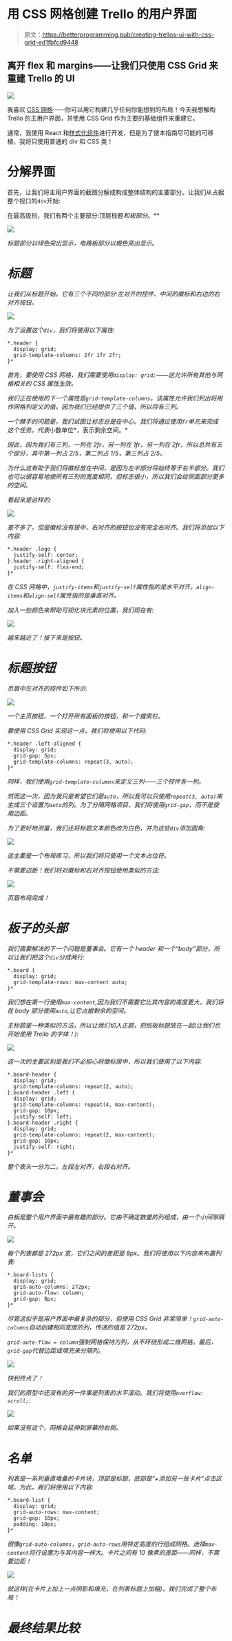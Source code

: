 # 用 CSS 网格创建 Trello 的用户界面

> 原文：<https://betterprogramming.pub/creating-trellos-ui-with-css-grid-ed1fbfcd9448>

## 离开 flex 和 margins——让我们只使用 CSS Grid 来重建 Trello 的 UI

![](img/89c8238f3a9adae93ee7481be9ef94da.png)

我喜欢 [CSS 网格](https://developer.mozilla.org/en-US/docs/Web/CSS/CSS_Grid_Layout)——你可以用它构建几乎任何你能想到的布局！今天我想解构 Trello 的主用户界面，并使用 CSS Grid 作为主要的基础组件来重建它。

通常，我使用 React 和[样式化组件](https://www.styled-components.com/)进行开发，但是为了使本指南尽可能的可移植，我将只使用普通的 div 和 CSS 类！

# 分解界面

首先，让我们将主用户界面的截图分解成构成整体结构的主要部分。让我们从占据整个视口的`div`开始:

在最高级别，我们有两个主要部分:顶层标题*和板部分*。**

*![](img/86ccd0569e046361181191dfbbb1b4cd.png)*

*标题部分以绿色突出显示，电路板部分以橙色突出显示。*

# *标题*

*让我们从标题开始。它有三个不同的部分:左对齐的控件、中间的徽标和右边的右对齐按钮。*

*![](img/0de28295b83c4644d5221f7c43c85d36.png)*

*为了设置这个`div`，我们将使用以下属性:*

```
*.header {
  display: grid;
  grid-template-columns: 2fr 1fr 2fr;
}*
```

*首先，要使用 CSS 网格，我们需要使用`display: grid;`——这允许所有其他与网格相关的 CSS 属性生效。*

*我们正在使用的下一个属性是`grid-template-columns`。该属性允许我们列出将用作网格列定义的值。因为我们已经提供了三个值，所以将有三列。*

*一个棘手的问题是，我们试图让标志总是在中心。我们将通过使用`fr`单元来完成这个任务。代表*小数单位*，表示剩余空间。*

*因此，因为我们有三列，一列在 2fr，另一列在 1fr，另一列在 2fr，所以总共有五个部分，其中第一列占 2/5，第二列占 1/5，第三列占 2/5。*

*为什么这有助于我们将徽标放在中间，是因为左半部分将始终等于右半部分。我们也可以很容易地使所有三列的宽度相同，但标志很小，所以我们会给侧面部分更多的空间。*

*看起来是这样的:*

*![](img/e79f1973658de99f39546d3ad066a28a.png)*

*差不多了，但是徽标没有居中，右对齐的按钮也没有完全右对齐。我们将添加以下内容:*

```
*.header .logo {
  justify-self: center;
}.header .right-aligned {
  justify-self: flex-end;
}*
```

*在 CSS 网格中，`justify-items`和`justify-self`属性指的是水平对齐，`align-items`和`align-self`属性指的是垂直对齐。*

*加入一些颜色来帮助可视化块元素的位置，我们现在有:*

*![](img/61bac064c7cc0f0a192ee0f843afd2c9.png)*

*越来越近了！接下来是按钮。*

# *标题按钮*

*页眉中左对齐的控件如下所示:*

*![](img/aa0407022c30fece1c222674832f0d74.png)*

*一个主页按钮，一个打开所有面板的按钮，和一个搜索栏。*

*要使用 CSS Grid 实现这一点，我们将使用以下代码:*

```
*.header .left-aligned {
  display: grid;
  grid-gap: 5px;
  grid-template-columns: repeat(3, auto);
}*
```

*同样，我们使用`grid-template-columns`来定义三列——三个控件各一列。*

*然而这一次，因为我只是希望它们是`auto`，所以我可以只使用`repeat(3, auto)`来生成三个设置为`auto`的列。为了分隔网格项目，我们将使用`grid-gap`，而不是使用边距。*

*为了更好地测量，我们还将标题文本颜色改为白色，并为这些`div`添加圆角:*

*![](img/1b5aac4e48ee80263113a43d87f47c95.png)*

*这主要是一个布局练习，所以我们将只使用一个文本占位符。*

*不需要边距！我们将对徽标和右对齐按钮使用类似的方法:*

*![](img/13d6a0e0b340300f071fc2a48ddb1f71.png)*

*页眉布局完成！*

# *板子的头部*

*我们需要解决的下一个问题是董事会。它有一个 header 和一个“body”部分，所以让我们把这个`div`分成两行:*

```
*.board {
  display: grid;
  grid-template-rows: max-content auto;
}*
```

*我们想在第一行使用`max-content`,因为我们不需要它比其内容的高度更大，我们将在 body 部分使用`auto`,让它占据剩余的空间。*

*主标题是一种类似的方法，所以让我们切入正题，把纸板标题放在一起(让我们也开始使用 Trello 的字体！):*

*![](img/6b9de8e83d7a85c78d1b39407dab4905.png)*

*这一次的主要区别是我们不必担心将徽标居中，所以我们使用了以下内容:*

```
*.board-header {
  display: grid;
  grid-template-columns: repeat(2, auto);
}.board-header .left {
  display: grid;
  grid-template-columns: repeat(4, max-content);
  grid-gap: 10px;
  justify-self: left;
}.board-header .right {
  display: grid;
  grid-template-columns: repeat(2, max-content);
  grid-gap: 10px;
  justify-self: right;
}*
```

*整个表头一分为二，左段左对齐，右段右对齐。*

# *董事会*

*白板是整个用户界面中最有趣的部分。它由不确定数量的列组成，由一个小间隙隔开。*

*![](img/89b81608edb5308973391b0353aa524f.png)*

*每个列表都是 272px 宽，它们之间的差距是 8px。我们将使用以下内容来布置列表:*

```
*.board-lists {
  display: grid;
  grid-auto-columns: 272px;
  grid-auto-flow: column;
  grid-gap: 8px;
}*
```

*尽管这似乎是用户界面中最复杂的部分，但使用 CSS Grid 非常简单！`grid-auto-columns`自动创建相同宽度的列，传递的值是 272px。*

*`grid-auto-flow = column`强制网格保持为列，从不环绕形成二维网格。最后，`grid-gap`代替边距或填充来分隔列。*

*![](img/f3952f6cdd952d6dffe8f81d733b2d40.png)*

*快到终点了！*

*我们的原型中还没有的另一件事是列表的水平滚动。我们将使用`overflow: scroll;`:*

*![](img/45086fe1ab17e0f3e47c9c8d0799cce6.png)*

*如果没有这个，网格会延伸到屏幕的右侧。*

# *名单*

*列表是一系列垂直堆叠的卡片块，顶部是标题，底部是“+添加另一张卡片”点击区域。为此，我们将使用以下内容:*

```
*.board-list {
  display: grid;
  grid-auto-rows: max-content;
  grid-gap: 10px;
  padding: 10px;
}*
```

*很像`grid-auto-columns`，`grid-auto-rows`用特定高度的行组成网格。选择`max-content`将行设置为与其内容一样大。卡片之间有 10 像素的差距——同样，不需要边距！*

*![](img/b49635ddfaccb3b267540a0f94e18f7f.png)*

*就这样(在卡片上加上一点阴影和填充，在列表标题上加粗)，我们完成了整个布局！*

# *最终结果比较*